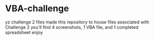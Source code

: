 # VBA-challenge
yz challenge 2 files
made this repository to house files associated with Challenge 2
you'll find 4 screenshots, 1 VBA file, and 1 completed spreadsheet
enjoy
